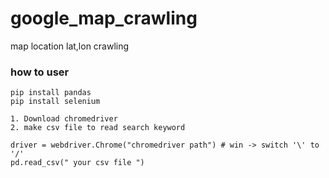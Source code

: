 # google_map_crawling
map location lat,lon crawling

###  how to user

```
pip install pandas
pip install selenium

1. Download chromedriver
2. make csv file to read search keyword

driver = webdriver.Chrome("chromedriver path") # win -> switch '\' to '/'
pd.read_csv(" your csv file ")
```

